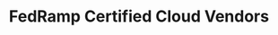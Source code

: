 ---
title: "FedRamp Certified Cloud Vendors"
description: This one pager provides guidance for finding businesses that have been FedRamp certified.
external_url: itvmo.gsa.gov/assets/files/tlr/What-vendors-provide-cloud-based-services-that-are-FedRamp-certified-508.pdf
content_tags:
type: link
filters: emerging-technology
---